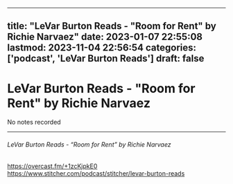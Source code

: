 
---
title: "LeVar Burton Reads - "Room for Rent" by Richie Narvaez"
date: 2023-01-07 22:55:08
lastmod: 2023-11-04 22:56:54
categories: ['podcast', 'LeVar Burton Reads']
draft: false
---


# LeVar Burton Reads - "Room for Rent" by Richie Narvaez

No notes recorded

- - -
###### LeVar Burton Reads - “Room for Rent” by Richie Narvaez

https://overcast.fm/+1zcKjpkE0  
https://www.stitcher.com/podcast/stitcher/levar-burton-reads

<!-- #public #podcast #LeVar Burton Reads# -->

<!-- {BearID:FADB8431-A354-41B9-A436-30B916C77A33-28016-00002D9808BC2089} -->
